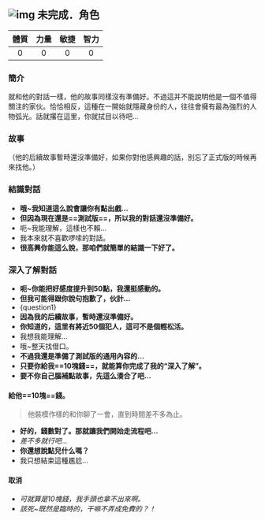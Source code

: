 ## ![img](images/.png) 未完成．角色

|體質|力量|敏捷|智力|
|:--:|:--:|:--:|:--:|
|0|0|0|0|

### 簡介

就和他的對話一樣，他的故事同樣沒有準備好。不過這并不能說明他是一個不值得關注的家伙。恰恰相反，這種在一開始就隱藏身份的人，往往會擁有最為強烈的人物弧光。話就撂在這里，你就拭目以待吧…

### 故事

（他的后續故事暫時還沒準備好，如果你對他感興趣的話，別忘了正式版的時候再來找他。）

### 結識對話

- **哦\~我知道這么說會讓你有點出戲…**
- **但因為現在還是==測試版==，所以我的對話還沒準備好。**
- 呃\~我能理解，這樣也不賴…
- 我本來就不喜歡啰嗦的對話。
- **很高興你能這么說，那咱們就簡單的結識一下好了。**

### 深入了解對話

- **呃\~你能把好感度提升到50點，我還挺感動的。**
- **但我可能得跟你說句抱歉了，伙計…**
- {question1}
- **因為我的后續故事，暫時還沒準備好。**
- **你知道的，這里有將近50個犯人，這可不是個輕松活。**
- 我想我能理解…
- 哦\~整天找借口。
- **不過我還是準備了測試版的通用內容的…**
- **只要你給我==10塊錢==，就能算你完成了我的“深入了解”。**
- **要不你自己腦補點故事，先這么湊合了吧…**

#### 給他==10塊==錢。

> 他裝模作樣的和你聊了一會，直到時間差不多為止。

- **好的，錢數對了。那就讓我們開始走流程吧…**
- *差不多就行吧…*
- **你還想說點兒什么嗎？**
- 我只想結束這種尷尬…

#### 取消

- *可就算是10塊錢，我手頭也拿不出來啊。*
- *該死\~既然是臨時的，干嘛不弄成免費的？！*
